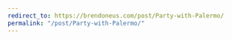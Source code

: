 ```yaml
---
redirect_to: https://brendoneus.com/post/Party-with-Palermo/
permalink: "/post/Party-with-Palermo/"
---
```

